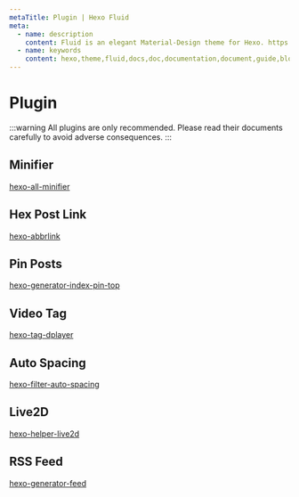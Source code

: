 ```yaml
---
metaTitle: Plugin | Hexo Fluid
meta:
  - name: description
    content: Fluid is an elegant Material-Design theme for Hexo. https://github.com/fluid-dev/hexo-theme-fluid
  - name: keywords
    content: hexo,theme,fluid,docs,doc,documentation,document,guide,blog,post,article
---
```


# Plugin

:::warning
All plugins are only recommended. Please read their documents carefully to avoid adverse consequences.
:::

## Minifier

[hexo-all-minifier](https://github.com/chenzhutian/hexo-all-minifier)

## Hex Post Link

[hexo-abbrlink](https://github.com/rozbo/hexo-abbrlink)

## Pin Posts

[hexo-generator-index-pin-top](https://github.com/netcan/hexo-generator-index-pin-top)

## Video Tag

[hexo-tag-dplayer](https://github.com/MoePlayer/hexo-tag-dplayer)

## Auto Spacing

[hexo-filter-auto-spacing](https://github.com/hexojs/hexo-filter-auto-spacing)

## Live2D

[hexo-helper-live2d](https://github.com/EYHN/hexo-helper-live2d)

## RSS Feed

[hexo-generator-feed](https://github.com/hexojs/hexo-generator-feed)
